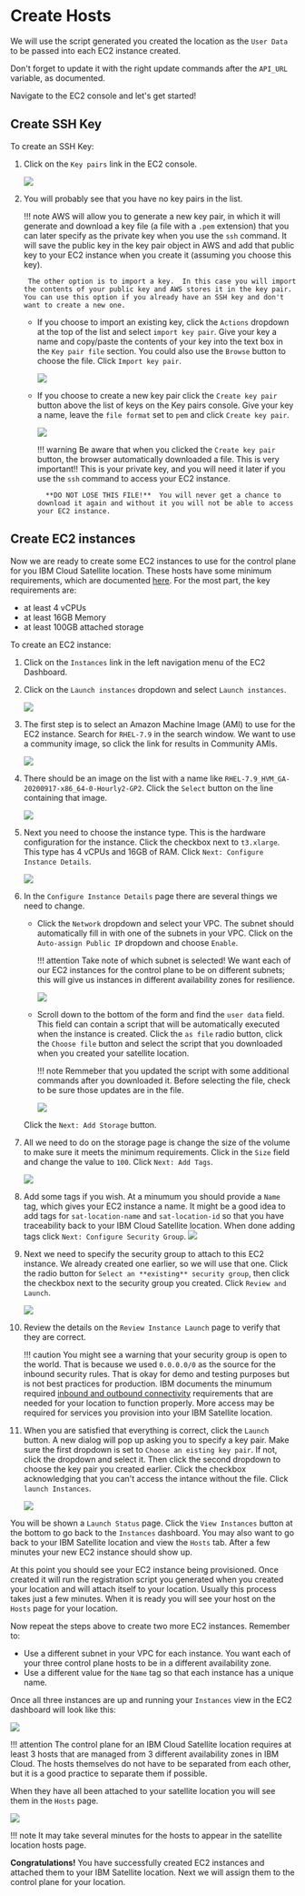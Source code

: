 # Create Hosts



We will use the script generated you created the location as the `User Data` to be passed into each EC2 instance created.

Don't forget to update it with the right update commands after the `API_URL` variable, as documented.

Navigate to the EC2 console and let's get started!

## Create SSH Key

To create an SSH Key:

1. Click on the `Key pairs` link in the EC2 console.

    ![](images/ec2-console-key-pairs.png)

1. You will probably see that you have no key pairs in the list. 

    !!! note
        AWS will allow you to generate a new key pair, in which it will generate and download a key file (a file with a `.pem` extension) that you can later specify as the private key when you use the `ssh` command. It will save the public key in the key pair object in AWS and add that public key to your EC2 instance when you create it (assuming you choose this key).

        The other option is to import a key.  In this case you will import the contents of your public key and AWS stores it in the key pair.  You can use this option if you already have an SSH key and don't want to create a new one.

    - If you choose to import an existing key, click the `Actions` dropdown at the top of the list and select `import key pair`.  Give your key a name and copy/paste the contents of your key into the text box in the `Key pair file` section.  You could also use the `Browse` button to choose the file.  Click `Import key pair`.

        ![](images/ssh-import-key.png)

    - If you choose to create a new key pair click the `Create key pair` button above the list of keys on the Key pairs console.  Give your key a name, leave the `file format` set to `pem` and click `Create key pair`.

        ![](images/ssh-key-create.png)

        !!! warning
            Be aware that when you clicked the `Create key pair` button, the browser automatically downloaded a file.  This is very important!!  This is your private key, and you will need it later if you use the `ssh` command to access your EC2 instance.  

            **DO NOT LOSE THIS FILE!**  You will never get a chance to download it again and without it you will not be able to access your EC2 instance.




## Create EC2 instances

Now we are ready to create some EC2 instances to use for the control plane for you IBM Cloud Satellite location.  These hosts have some minimum requirements, which are documented [here](https://cloud.ibm.com/docs/satellite?topic=satellite-host-reqs).  For the most part, the key requirements are:

- at least 4 vCPUs
- at least 16GB Memory
- at least 100GB attached storage

To create an EC2 instance:

1. Click on the `Instances` link in the left navigation menu of the EC2 Dashboard.

1. Click on the `Launch instances` dropdown and select `Launch instances`.

    ![](images/ec2-launch-instance.png)

1. The first step is to select an Amazon Machine Image (AMI) to use for the EC2 instance.  Search for `RHEL-7.9` in the search window.  We want to use a community image, so click the link for results in Community AMIs.

    ![](images/ec2-ami-search.png)

1. There should be an image on the list with a name like `RHEL-7.9_HVM_GA-20200917-x86_64-0-Hourly2-GP2`.  Click the `Select` button on the line containing that image.

    ![](images/ec2-ami-select.png)

1. Next you need to choose the instance type.  This is the hardware configuration for the instance.  Click the checkbox next to `t3.xlarge`.  This type has 4 vCPUs and 16GB of RAM.  Click `Next: Configure Instance Details`.

    ![](images/ec2-instance-type.png)

1. In the `Configure Instance Details` page there are several things we need to change.  
    - Click the `Network` dropdown and select your VPC.  The subnet should automatically fill in with one of the subnets in your VPC.  Click on the `Auto-assign Public IP` dropdown and choose `Enable`.

        !!! attention
            Take note of which subnet is selected!  We want each of our EC2 instances for the control plane to be on different subnets; this will give us instances in different availability zones for resilience.

        ![](images/ec2-instance-details-1.png)

    - Scroll down to the bottom of the form and find the `user data` field.  This field can contain a script that will be automatically executed when the instance is created.  Click the `as file` radio button, click the `Choose file` button and select the script that you downloaded when you created your satellite location.

        !!! note
            Remmeber that you updated the script with some additional commands after you downloaded it.  Before selecting the file, check to be sure those updates are in the file.

        ![](images/ec2-instance-details-2.png)

    Click the `Next: Add Storage` button.

1. All we need to do on the storage page is change the size of the volume to make sure it meets the minimum requirements.  Click in the `Size` field and change the value to `100`.  Click `Next: Add Tags`.

    ![](images/ec2-storage.png)

1.  Add some tags if you wish.  At a minumum you should provide a `Name` tag, which gives your EC2 instance a name.  It might be a good idea to add tags for `sat-location-name` and `sat-location-id` so that you have traceability back to your IBM Cloud Satellite location.  When done adding tags click `Next: Configure Security Group`.
    ![](images/ec2-add-tags.png)

1. Next we need to specify the security group to attach to this EC2 instance.  We already created one earlier, so we will use that one.  Click the radio button for `Select an **existing** security group`, then click the checkbox next to the security group you created.  Click `Review and Launch`.

    ![](images/ec2-security-group.png)

1. Review the details on the `Review Instance Launch` page to verify that they are correct.

    !!! caution
        You might see a warning that your security group is open to the world.  That is because we used `0.0.0.0/0` as the source for the inbound security rules.  That is okay for demo and testing purposes but is not best practices for production.  IBM documents the minumum required [inbound and outbound connectivity](https://cloud.ibm.com/docs/satellite?topic=satellite-host-reqs#reqs-host-network-firewall-inbound) requirements that are needed for your location to function properly.  More access may be required for services you provision into your IBM Satellite location.

1. When you are satisfied that everything is correct, click the `Launch` button.  A new dialog will pop up asking you to specify a key pair.  Make sure the first dropdown is set to `Choose an eisting key pair`.  If not, click the dropdown and select it.  Then click the second dropdown to choose the key pair you created earlier.  Click the checkbox acknowledging that you can't access the intance without the file.  Click `launch Instances`.

    ![](images/ec2-launch-key-pair.png)

You will be shown a `Launch Status` page.  Click the `View Instances` button at the bottom to go back to the `Instances` dashboard.  You may also want to go back to your IBM Satellite location and view the `Hosts` tab.  After a few minutes your new EC2 instance should show up.

At this point you should see your EC2 instance being provisioned.  Once created it will run the registration script you generated when you created your location and will attach itself to your location.  Usually this process takes just a few minutes.  When it is ready you will see your host on the `Hosts` page for your location.

Now repeat the steps above to create two more EC2 instances.  Remember to:

- Use a different subnet in your VPC for each instance.  You want each of your three control plane hosts to be in a different availability zone.
- Use a different value for the `Name` tag so that each instance has a unique name.


Once all three instances are up and running your `Instances` view in the EC2 dashboard will look like this:

![](images/cp-ec2-instances.png)


!!! attention
    The control plane for an IBM Cloud Satellite location requires at least 3 hosts that are managed from 3 different availability zones in IBM Cloud.  The hosts themselves do not have to be separated from each other, but it is a good practice to separate them if possible.

When they have all been attached to your satellite location you will see them in the `Hosts` page.

![](images/cp-hosts-attached.png)

!!! note
    It may take several minutes for the hosts to appear in the satellite location hosts page.

**Congratulations!**  You have successfully created EC2 instances and attached them to your IBM Satellite location.  Next we will assign them to the control plane for your location.